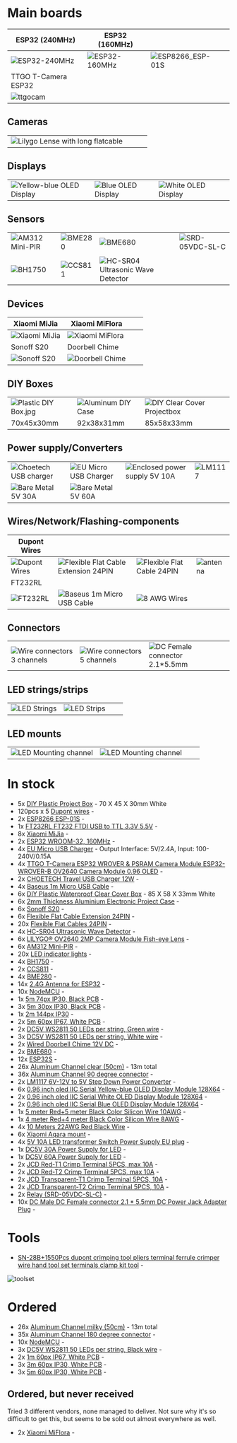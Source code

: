 # Main boards
| ESP32 (240MHz) | ESP32 (160MHz) | | |
|------------|-------------|-------------|-------------|
| ![ESP32-240MHz](images/ESP32-240MHz.jpg) | ![ESP32-160MHz](images/ESP32-160MHz.jpg) | ![ESP8266_ESP-01S](images/ESP8266_ESP-01S.jpg) |  |
| TTGO T-Camera ESP32 | | | |
| ![ttgocam](images/ttgocam_fisheye_lense.jpg) | | |  |

## Cameras
| | | | |
|------------|-------------|-------------|-------------|
| ![Lilygo Lense with long flatcable](images/lilygo_lense_long_flatcable.jpg) | | | |

## Displays
| | | | |
|------------|-------------|-------------|-------------|
| ![Yellow-blue OLED Display](images/oled_yellow_blue.jpg) | ![Blue OLED Display](images/oled_blue.jpg)  | ![White OLED Display](images/oled_white.jpg) | |

## Sensors
|  |  |  |  |
|------------|-------------|-------------|-------------|
| ![AM312 Mini-PIR](images/AM312_Mini-PIR.jpg) | ![BME280](images/BME280.jpg) | ![BME680](images/BME680.jpg) | ![SRD-05VDC-SL-C](images/SRD-05VDC-SL-C.jpg) |
|  |  |  |  |
| ![BH1750](images/BH1750.jpg) | ![CCS811](images/CCS811.jpg) | ![HC-SR04 Ultrasonic Wave Detector](images/HC-SR04_Ultrasonic_Wave_Detector.jpg) |  |

## Devices
| Xiaomi MiJia | Xiaomi MiFlora | | |
|------------|-------------|-------------|-------------|
| ![Xiaomi MiJia](images/Xiaomi_MiJia.jpg) | ![Xiaomi MiFlora](images/Xiaomi_MiFlora.jpg) | | |
| Sonoff S20 | Doorbell Chime |  |  |
| ![Sonoff S20](images/sonoff_s20.jpg) | ![Doorbell Chime](images/doorbell_chime.jpg) | | |


## DIY Boxes
| | | | |
|------------|-------------|-------------|-------------|
| ![Plastic DIY Box.jpg](images/plastic_diy_box.jpg) | ![Aluminum DIY Case](images/aluminum_diy_case.jpg) | ![DIY Clear Cover Projectbox](images/DIY_Clear_Cover_Projectbox.jpg) | |
| 70x45x30mm | 92x38x31mm | 85x58x33mm |  |

## Power supply/Converters
| | | | |
|------------|-------------|-------------|-------------|
| ![Choetech USB charger](images/Choetech_usb_charger_2.jpg) | ![EU Micro USB Charger](images/eu_micro_usb_charger.jpg) | ![Enclosed power supply 5V 10A](images/enclosed_powersupply_5V10A.jpg) | ![LM1117](images/LM1117.jpg) |
| ![Bare Metal 5V 30A](images/bare_metal_5V30A.jpg) | ![Bare Metal 5V 60A](images/bare_metal_5V60A.jpg) | | |

## Wires/Network/Flashing-components
| Dupont Wires | | | |
|------------|-------------|-------------|-------------|
| ![Dupont Wires](images/dupont_wires.jpg) | ![Flexible Flat Cable Extension 24PIN](images/Flexible_Flat_Cable_Extension_24PIN.jpg) | ![Flexible Flat Cable 24PIN](images/Flexible_Flat_Cable_24PIN.jpg) | ![antenna](images/antenna.jpg) |
| FT232RL | | | |
| ![FT232RL](images/FT232RL.jpg) | ![Baseus 1m Micro USB Cable](images/Baseus_1m_Micro_USB_Cable.jpg) | ![8 AWG Wires](images/8AWG.jpg) | | |

## Connectors
| | | | |
|------------|-------------|-------------|-------------|
| ![Wire connectors 3 channels](images/wireconnectors_3-chan.jpg) | ![Wire connectors 5 channels](images/wireconnectors_5-chan.jpg) | ![DC Female connector 2.1*5.5mm](images/DC_Female_connector.jpg) |  |

## LED strings/strips
| | | | |
|------------|-------------|-------------|-------------|
| ![LED Strings](images/LED_strings.jpg) | ![LED Strips](images/LED_strips.jpg) | | |

## LED mounts
| | | | |
|------------|-------------|-------------|-------------|
| ![LED Mounting channel](images/Aluminum_Channel_50cm_part1.jpg) | ![LED Mounting channel](images/Aluminum_Channel_50cm_part2.jpg) | | |

# In stock
- 5x [DIY Plastic Project Box](https://www.aliexpress.com/item/32878300213.html) - 70 X 45 X 30mm White
- 120pcs x 5 [Dupont wires](https://www.aliexpress.com/item/32800085018.html) -
- 2x [ESP8266 ESP-01S](https://www.aliexpress.com/item/32880024822.html) -
- 1x [FT232RL FT232 FTDI USB to TTL 3.3V 5.5V](https://www.aliexpress.com/item/32634246159.html) - 
- 8x [Xiaomi MiJia](https://www.aliexpress.com/item/32844220555.html) - 
- 2x [ESP32 WROOM-32, 160MHz](https://www.aliexpress.com/item/33020838035.html) - 
- 4x [EU Micro USB Charger](https://www.aliexpress.com/item/32837548671.html) - Output Interface: 5V/2.4A, Input: 100-240V/0.15A
- 4x [TTGO T-Camera ESP32 WROVER & PSRAM Camera Module ESP32-WROVER-B OV2640 Camera Module 0.96 OLED](https://www.aliexpress.com/item/4000029714373.html) -
- 2x [CHOETECH Travel USB Charger 12W](https://www.aliexpress.com/item/32742790687.html) - 
- 4x [Baseus 1m Micro USB Cable](https://www.aliexpress.com/item/32916331013.html) - 
- 6x [DIY Plastic Waterproof Clear Cover Box](https://www.aliexpress.com/item/32955651064.html) - 85 X 58 X 33mm White
- 6x [2mm Thickness Aluminium Electronic Project Case](https://www.aliexpress.com/item/32854971317.html) - 
- 6x [Sonoff S20](https://www.aliexpress.com/item/32854202946.html) - 
- 6x [Flexible Flat Cable Extension 24PIN](https://www.aliexpress.com/item/33020782574.html) - 
- 20x [Flexible Flat Cables 24PIN](https://www.aliexpress.com/item/32853717617.html) - 
- 4x [HC-SR04 Ultrasonic Wave Detector](https://www.aliexpress.com/item/32786781050.html) - 
- 6x [LILYGO® OV2640 2MP Camera Module Fish-eye Lens](https://www.aliexpress.com/item/32981773363.html) - 
- 6x [AM312 Mini-PIR](https://www.aliexpress.com/item/32749737125.html) - 
- 20x [LED indicator lights](https://www.aliexpress.com/item/32606955472.html) - 
- 4x [BH1750](https://www.aliexpress.com/item/32341898423.html) - 
- 2x [CCS811](https://www.aliexpress.com/item/32903358923.html) - 
- 4x [BME280](https://www.aliexpress.com/item/32849462236.html) - 
- 14x [2.4G Antenna for ESP32](https://www.aliexpress.com/item/32840852173.html) - 
- 10x [NodeMCU](http://s.click.aliexpress.com/e/pI2wgExm) - 
- 1x [5m 74px IP30, Black PCB](http://s.click.aliexpress.com/e/Kceu4gks) - 
- 3x [5m 30px IP30, Black PCB](http://s.click.aliexpress.com/e/Kceu4gks) - 
- 1x [2m 144px IP30](http://s.click.aliexpress.com/e/Kceu4gks) - 
- 2x [5m 60px IP67, White PCB](http://s.click.aliexpress.com/e/Kceu4gks) - 
- 2x [DC5V WS2811 50 LEDs per string, Green wire](https://m.aliexpress.com/item/33010869824.html) - 
- 3x [DC5V WS2811 50 LEDs per string, White wire](https://m.aliexpress.com/item/33010869824.html) - 
- 2x [Wired Doorbell Chime 12V DC](https://www.aliexpress.com/item/32966895779.html) - 
- 2x [BME680](https://www.aliexpress.com/item/32961369966.html) - 
- 12x [ESP32S](https://www.aliexpress.com/item/32864722159.html) - 
- 26x [Aluminum Channel clear (50cm)](http://s.click.aliexpress.com/e/sHXT8lzI) - 13m total
- 36x [Aluminum Channel 90 degree connector](http://s.click.aliexpress.com/e/sHXT8lzI) - 
- 2x [LM1117  6V-12V to 5V Step Down Power Converter](https://www.aliexpress.com/item/32659757988.html) - 
- 6x [0.96 inch oled IIC Serial Yellow-blue OLED Display Module 128X64](https://www.aliexpress.com/item/32896971385.html) - 
- 2x [0.96 inch oled IIC Serial White OLED Display Module 128X64](https://www.aliexpress.com/item/32896971385.html) - 
- 2x [0.96 inch oled IIC Serial Blue OLED Display Module 128X64](https://www.aliexpress.com/item/32896971385.html) - 
- 1x [5 meter Red+5 meter Black Color Silicon Wire 10AWG](https://m.aliexpress.com/item/32982789709.html) - 
- 1x [4 meter Red+4 meter Black Color Silicon Wire 8AWG](https://m.aliexpress.com/item/32808560744.html) - 
- 4x [10 Meters 22AWG Red Black Wire](https://m.aliexpress.com/item/32821229368.html) - 
- 6x [Xiaomi Aqara mount](https://www.aliexpress.com/item/32863484842.html) - 
- 4x [5V 10A LED transformer Switch Power Supply EU plug](https://www.aliexpress.com/item/4000102102421.html) - 
- 1x [DC5V 30A Power Supply for LED](https://m.aliexpress.com/item/32837764382.html) - 
- 1x [DC5V 60A Power Supply for LED](https://m.aliexpress.com/item/32837764382.html) - 
- 2x [JCD Red-T1 Crimp Terminal 5PCS, max 10A](https://m.aliexpress.com/item/4000028655667.html) - 
- 2x [JCD Red-T2 Crimp Terminal 5PCS, max 10A](https://m.aliexpress.com/item/4000028655667.html) - 
- 2x [JCD Transparent-T1 Crimp Terminal 5PCS, 10A](https://m.aliexpress.com/item/4000028655667.html) - 
- 2x [JCD Transparent-T2 Crimp Terminal 5PCS, 10A](https://m.aliexpress.com/item/4000028655667.html) - 
- 2x [Relay (SRD-05VDC-SL-C)](https://www.aliexpress.com/item/32857986495.html) - 
- 10x [DC Male DC Female connector 2.1 * 5.5mm DC Power Jack Adapter Plug](https://www.aliexpress.com/item/32807618711.html) - 

# Tools
- [SN-28B+1550Pcs dupont crimping tool pliers terminal ferrule crimper wire hand tool set terminals clamp kit tool](https://www.aliexpress.com/item/33024193343.html) - 

![toolset](images/toolset.jpg)

# Ordered
- 26x [Aluminum Channel milky (50cm)](http://s.click.aliexpress.com/e/sHXT8lzI) - 13m total
- 35x [Aluminum Channel 180 degree connector](http://s.click.aliexpress.com/e/sHXT8lzI) - 
- 10x [NodeMCU](http://s.click.aliexpress.com/e/pI2wgExm) - 
- 3x [DC5V WS2811 50 LEDs per string, Black wire](https://m.aliexpress.com/item/33010869824.html) - 
- 2x [1m 60px IP67, White PCB](http://s.click.aliexpress.com/e/Kceu4gks) - 
- 3x [3m 60px IP30, White PCB](http://s.click.aliexpress.com/e/Kceu4gks) - 
- 3x [5m 60px IP30, White PCB](http://s.click.aliexpress.com/e/Kceu4gks) - 

## Ordered, but never received
Tried 3 different vendors, none managed to deliver. Not sure why it's so difficult to get this, but seems to be sold out almost everywhere as well.

- 2x [Xiaomi MiFlora](https://www.aliexpress.com/item/33053566338.html) - 
